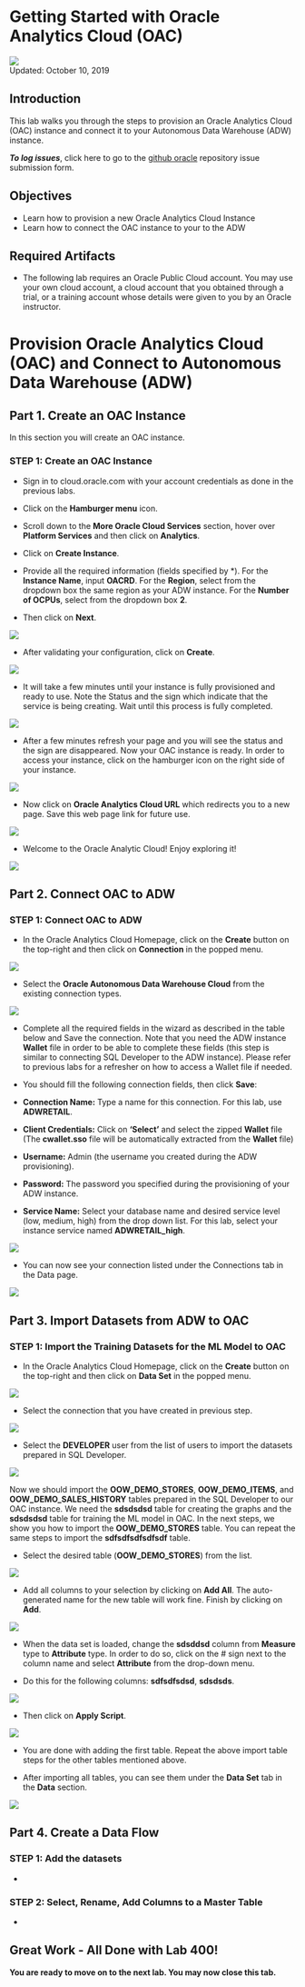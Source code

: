 # Getting Started with Oracle Analytics Cloud (OAC)

![](images/300/Picture300-lab.png)  
Updated: October 10, 2019

## Introduction

This lab walks you through the steps to provision an Oracle Analytics Cloud (OAC) instance and connect it to your Autonomous Data Warehouse (ADW) instance.


**_To log issues_**, click here to go to the [github oracle](https://github.com/oracle/learning-library/issues/new) repository issue submission form.

## Objectives
-   Learn how to provision a new Oracle Analytics Cloud Instance
-   Learn how to connect the OAC instance to your to the ADW

## Required Artifacts
-   The following lab requires an Oracle Public Cloud account. You may use your own cloud account, a cloud account that you obtained through a trial, or a training account whose details were given to you by an Oracle instructor.



# Provision Oracle Analytics Cloud (OAC) and Connect to Autonomous Data Warehouse (ADW)

## Part 1. Create an OAC Instance
In this section you will create an OAC instance.


### **STEP 1: Create an OAC Instance**

-   Sign in to cloud.oracle.com with your account credentials as done in the previous labs.

-   Click on the **Hamburger menu** icon.

-   Scroll down to the **More Oracle Cloud Services** section, hover over **Platform Services** and then click on **Analytics**. 

-   Click on **Create Instance**.

-   Provide all the required information (fields specified by \*). For the **Instance Name**, input **OACRD**. For the **Region**, select from the dropdown box the same region as your ADW instance. For the **Number of OCPUs**, select from the dropdown box **2**.

-   Then click on **Next**.

![](./images/300/Picture300-24.png)

-   After validating your configuration, click on **Create**.

![](./images/300/Picture300-25.png)

-   It will take a few minutes until your instance is fully provisioned and ready to use. Note the Status and the sign which indicate that the service is being creating. Wait until this process is fully completed.

![](./images/300/OACprovision.png)

-   After a few minutes refresh your page and you will see the status and the sign are disappeared. Now your OAC instance is ready. In order to access your instance, click on the hamburger icon on the right side of your instance.

![](./images/300/expand.png)

-   Now click on **Oracle Analytics Cloud URL** which redirects you to a new page. Save this web page link for future use.

![](./images/300/OACURL.png)


-   Welcome to the Oracle Analytic Cloud! Enjoy exploring it!

![](./images/300/Picture300-29.png)




## Part 2. Connect OAC to ADW

### **STEP 1: Connect OAC to ADW**

-   In the Oracle Analytics Cloud Homepage, click on the **Create** button on the top-right and then click on **Connection** in the popped menu.

![](./images/300/Picture300-31.png)

-   Select the **Oracle Autonomous Data Warehouse Cloud** from the existing connection types.

![](./images/300/Picture300-32.png)

-   Complete all the required fields in the wizard as described in the table below and Save the connection. Note that you need the ADW instance **Wallet** file in order to be able to complete these fields (this step is similar to connecting  SQL Developer to the ADW instance). Please refer to previous labs for a refresher on how to access a Wallet file if needed.

-   You should fill the following connection fields, then click **Save**:

-   **Connection Name:** Type a name for this connection. For this lab, use **ADWRETAIL**.

-   **Client Credentials:** Click on **‘Select’** and select the zipped **Wallet** file (The **cwallet.sso** file will be automatically extracted from the **Wallet** file)

-   **Username:** Admin (the username you created during the ADW provisioning).

-   **Password:** The password you specified during the provisioning of your ADW instance.

-   **Service Name:** Select your database name and desired service level (low, medium, high) from the drop down list. For this lab, select your instance service named **ADWRETAIL_high**.

![](images/300/Picture300-33-updated.png)

-   You can now see your connection listed under the Connections tab in the Data page.

![](./images/300/Picture300-34.png)



## Part 3. Import Datasets from ADW to OAC

### **STEP 1: Import the Training Datasets for the ML Model to OAC**

-   In the Oracle Analytics Cloud Homepage, click on the **Create** button on the top-right and then click on **Data Set** in the popped menu.

![](./images/300/Picture300-41.png)

-   Select the connection that you have created in previous step.

![](./images/300/Picture300-42.png)

-   Select the **DEVELOPER** user from the list of users to import the datasets prepared in SQL Developer.

![](./images/300/Picture300-43.png)


Now we should import the **OOW_DEMO_STORES**, **OOW_DEMO_ITEMS**, and **OOW_DEMO_SALES_HISTORY** tables prepared in the SQL Developer to our OAC instance. We need the **sdsdsdsd** table for creating the graphs and the **sdsdsdsd** table for training the ML model in OAC. In the next steps, we show you how to import the **OOW_DEMO_STORES** table. You can repeat the same steps to import the **sdfsdfsdfsdfsdf** table.


-   Select the desired table (**OOW_DEMO_STORES**) from the list.

![](./images/300/Picture300-44.png)

-   Add all columns to your selection by clicking on **Add All**. The auto-generated name for the new table will work fine. Finish by clicking on **Add**. 

![](./images/300/Picture300-46.png)

-   When the data set is loaded, change the **sdsddsd** column from **Measure** type to **Attribute** type. In order to do so, click on the # sign next to the column name and select **Attribute** from the drop-down menu.

-   Do this for the following columns: **sdfsdfsdsd**, **sdsdsds**.

![](./images/300/Picture300-47.png)

-    Then click on **Apply Script**.

![](./images/300/Picture300-48.png)

-   You are done with adding the first table. Repeat the above import table steps for the other tables mentioned above.

-   After importing all tables, you can see them under the **Data Set** tab in the **Data** section.

![](./images/300/Picture300-45.png)

## Part 4. Create a Data Flow

### **STEP 1: Add the datasets**

-    


### **STEP 2: Select, Rename, Add Columns to a Master Table**

-   

## Great Work - All Done with Lab 400!
**You are ready to move on to the next lab. You may now close this tab.**
